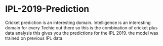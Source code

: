 # IPL-2019-Prediction
Cricket prediction is an interesting domain.
Intelligence is an interesting domain for every Techie out there so this is the combination of cricket plus data analysis this gives you the predictions for the IPL 2019. 
the model was trained on previous IPL data.

